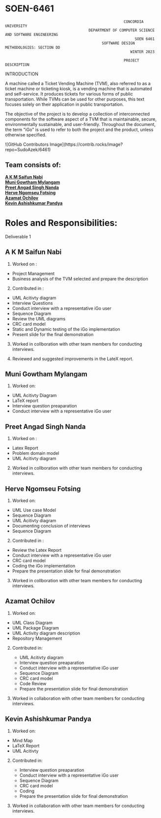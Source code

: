 
# SOEN-6461
                                                          CONCORDIA UNIVERSITY
                                          DEPARTMENT OF COMPUTER SCIENCE AND SOFTWARE ENGINEERING
                                                               SOEN 6461
                                                SOFTWARE DESIGN METHODOLOGIES: SECTION DD
                                                             WINTER 2023
  
                                                          PROJECT DESCRIPTION
INTRODUCTION

A machine called a Ticket Vending Machine (TVM), also referred to as a ticket machine or ticketing kiosk, is a vending machine that is automated and self-service. It produces tickets for various forms of public transportation. While TVMs can be used for other purposes, this text focuses solely on their application in public transportation.

The objective of the project is to develop a collection of interconnected components for the software aspect of a TVM that is maintainable, secure, environmentally sustainable, and user-friendly. Throughout the document, the term "iGo" is used to refer to both the project and the product, unless otherwise specified.

<p align="center">
    <a href="https://github.com/SudoAzek/SEON-6461/graphs/contributors" alt="Contributors"></a>
</p>
![GitHub Contributors Image](https://contrib.rocks/image?repo=SudoAzek/6461)

## Team consists of:
**[A K M Saifun Nabi](#a-k-m-saifun-nabi)**<br>
**[Muni Gowtham Mylangam](#muni-gowtham-mylangam)**<br>
**[Preet Angad Singh Nanda](#preet-angad-singh-nanda)**<br>
**[Herve Ngomseu Fotsing](#herve-ngomseu-fotsing)**<br>
**[Azamat Ochilov](#azamat-ochilov)**<br>
**[Kevin Ashishkumar Pandya](#kevin-ashishkumar-pandya)**<br>

# Roles and Responsibilities:
Deliverable 1

## A K M Saifun Nabi

1. Worked on :
- Project Management
- Business analysis of the TVM selected and prepare the description

2. Contributed in :
- UML Acitivty diagram
- Interview Questions
- Conduct interview with a representative iGo user
- Sequence Diagram
- Review the UML diagrams
- CRC card model
- Static and Dynamic testing of the iGo implementation
- Present slide for the final demonstration

3. Worked in collboration with other team members for conducting interviews.

4. Reviewed and suggested improvements in the LateX report.

## Muni Gowtham Mylangam


1. Worked on:
  - UML Acitivty Diagram
  - LaTeX report
  - Interview question preaparation
  - Conduct interview with a representative iGo user
  
## Preet Angad Singh Nanda
 
 
  1. Worked on :
  - Latex Report 
  - Problem domain model
  - UML Acitivty diagram
  
 2. Worked in collboration with other team members for conducting interviews.


## Herve Ngomseu Fotsing


1. Worked on:
  - UML Use case Model
  - Sequence Diagram
  - UML Acitivty diagram
  - Documenting conclusion of interviews
  - Sequence Diagram

2. Contributed in :
  - Review the Latex Report
  - Conduct interview with a representative iGo user
  - CRC card model
  - Coding the iGo implementation
  - Prepare the presentation slide for final demonstration
  
3. Worked in collboration with other team members for conducting interviews.


## Azamat Ochilov


1. Worked on:
  - UML Class Diagram
  - UML Package Diagram
  - UML Activity diagram description
  - Repository Management
  
  
2. Contributed in:
   - UML Acitivty diagram
   - Interview question preaparation
   - Conduct interview with a representative iGo user
   - Sequence Diagram
   - CRC card model
   - Code Review
   - Prepare the presentation slide for final demonstration

3. Worked in collaboration with other team members for conducting interviews.


## Kevin Ashishkumar Pandya


1. Worked on:
  - Mind Map
  - LaTeX Report
  - UML Acitivty
  
  
2. Contributed in:
   - Interview question preaparation
   - Conduct interview with a representative iGo user
   - Sequence Diagram
   - CRC card model
   - Coding
   - Prepare the presentation slide for final demonstration

3. Worked in collaboration with other team members for conducting interviews.
